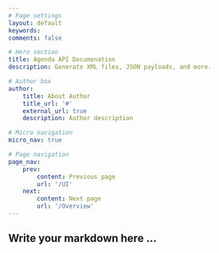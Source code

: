 ```yaml
---
# Page settings
layout: default
keywords:
comments: false

# Hero section
title: Agenda API Documenation
description: Generate XML files, JSON payloads, and more.

# Author box
author:
    title: About Author
    title_url: '#'
    external_url: true
    description: Author description

# Micro navigation
micro_nav: true

# Page navigation
page_nav:
    prev:
        content: Previous page
        url: '/UI'
    next:
        content: Next page
        url: '/Overview'
---
```


## Write your markdown here ...

